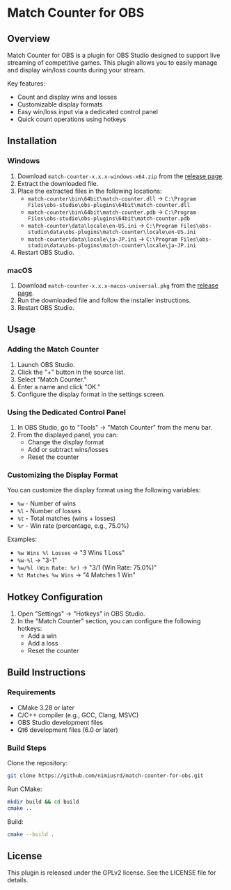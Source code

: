 # Match Counter for OBS

## Overview

Match Counter for OBS is a plugin for OBS Studio designed to support live streaming of competitive games. This plugin allows you to easily manage and display win/loss counts during your stream.

Key features:

* Count and display wins and losses
* Customizable display formats
* Easy win/loss input via a dedicated control panel
* Quick count operations using hotkeys

## Installation

### Windows

1. Download `match-counter-x.x.x-windows-x64.zip` from the [release page](https://github.com/nimiusrd/match-counter-for-obs/releases).
2. Extract the downloaded file.
3. Place the extracted files in the following locations:
   * `match-counter\bin\64bit\match-counter.dll` → `C:\Program Files\obs-studio\obs-plugins\64bit\match-counter.dll`
   * `match-counter\bin\64bit\match-counter.pdb` → `C:\Program Files\obs-studio\obs-plugins\64bit\match-counter.pdb`
   * `match-counter\data\locale\en-US.ini` → `C:\Program Files\obs-studio\data\obs-plugins\match-counter\locale\en-US.ini`
   * `match-counter\data\locale\ja-JP.ini` → `C:\Program Files\obs-studio\data\obs-plugins\match-counter\locale\ja-JP.ini`
4. Restart OBS Studio.

### macOS

1. Download `match-counter-x.x.x-macos-universal.pkg` from the [release page](https://github.com/nimiusrd/match-counter-for-obs/releases).
2. Run the downloaded file and follow the installer instructions.
3. Restart OBS Studio.

## Usage

### Adding the Match Counter

1. Launch OBS Studio.
2. Click the "+" button in the source list.
3. Select "Match Counter."
4. Enter a name and click "OK."
5. Configure the display format in the settings screen.

### Using the Dedicated Control Panel

1. In OBS Studio, go to "Tools" → "Match Counter" from the menu bar.
2. From the displayed panel, you can:
   * Change the display format
   * Add or subtract wins/losses
   * Reset the counter

### Customizing the Display Format

You can customize the display format using the following variables:
* `%w` - Number of wins
* `%l` - Number of losses
* `%t` - Total matches (wins + losses)
* `%r` - Win rate (percentage, e.g., 75.0%)

Examples:
* `%w Wins %l Losses` → "3 Wins 1 Loss"
* `%w-%l` → "3-1"
* `%w/%l (Win Rate: %r)` → "3/1 (Win Rate: 75.0%)"
* `%t Matches %w Wins` → "4 Matches 1 Win"

## Hotkey Configuration

1. Open "Settings" → "Hotkeys" in OBS Studio.
2. In the "Match Counter" section, you can configure the following hotkeys:
   * Add a win
   * Add a loss
   * Reset the counter

## Build Instructions

### Requirements

* CMake 3.28 or later
* C/C++ compiler (e.g., GCC, Clang, MSVC)
* OBS Studio development files
* Qt6 development files (6.0 or later)

### Build Steps

Clone the repository:
```bash
git clone https://github.com/nimiusrd/match-counter-for-obs.git
```
Run CMake:
```bash
mkdir build && cd build
cmake ..
```
Build:
```bash
cmake --build .
```

## License

This plugin is released under the GPLv2 license. See the LICENSE file for details.
